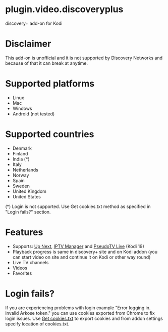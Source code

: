 # plugin.video.discoveryplus
discovery+ add-on for Kodi

# Disclaimer
This add-on is unofficial and it is not supported by Discovery Networks and because of that it can break at anytime.

# Supported platforms
- Linux
- Mac
- Windows
- Android (not tested)

# Supported countries
- Denmark
- Finland
- India (*)
- Italy
- Netherlands
- Norway
- Spain
- Sweden
- United Kingdom
- United States

(*) Login is not supported. Use Get cookies.txt method as specified in "Login fails?" section.

# Features
- Supports: <a href="https://forum.kodi.tv/showthread.php?tid=336747">Up Next</a>, <a href="https://github.com/add-ons/service.iptv.manager">IPTV Manager</a> and <a href="https://forum.kodi.tv/forumdisplay.php?fid=231">PseudoTV Live</a> (Kodi 19)
- Playback progress is same in discovery+ site and on Kodi addon (you can start video on site and continue it on Kodi or other way round)
- Live TV channels
- Videos
- Favorites

# Login fails?
If you are experiencing problems with login example "Error logging in. Invalid Arkose token." you can use cookies exported from Chrome to fix login issues. Use <a href="https://chrome.google.com/webstore/detail/get-cookiestxt/bgaddhkoddajcdgocldbbfleckgcbcid">Get cookies.txt</a>
 to export cookies and from addon settings specify location of cookies.txt.
